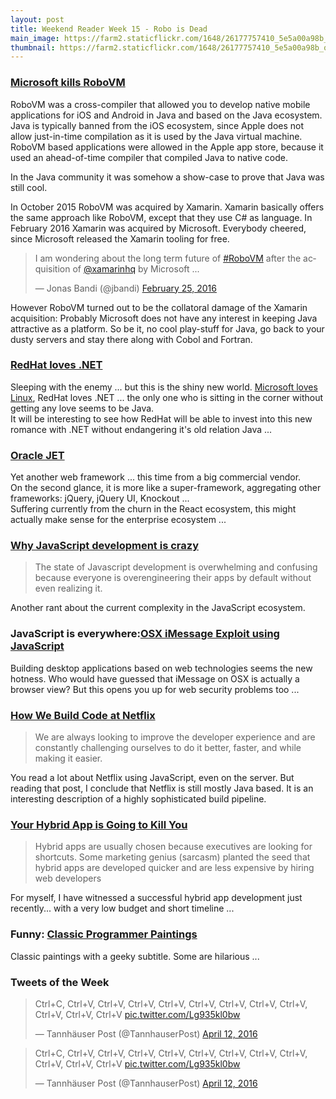 ```yaml
---
layout: post
title: Weekend Reader Week 15 - Robo is Dead
main_image: https://farm2.staticflickr.com/1648/26177757410_5e5a00a98b_b.jpg
thumbnail: https://farm2.staticflickr.com/1648/26177757410_5e5a00a98b_q.jpg
---
```



### [Microsoft kills RoboVM](https://robovm.com/robovm-winding-down/)

RoboVM was a cross-compiler that allowed you to develop native mobile applications for iOS and Android in Java and based on the Java ecosystem. Java is typically banned from the iOS ecosystem, since Apple does not allow just-in-time compilation as it is used by the Java virtual machine. RoboVM based applications were allowed in the Apple app store, because it used an ahead-of-time compiler that compiled Java to native code.  

In the Java community it was somehow a show-case to prove that Java was still cool.

In October 2015 RoboVM was acquired by Xamarin. Xamarin basically offers the same approach like RoboVM, except that they use C# as language. In February 2016 Xamarin was acquired by Microsoft. Everybody cheered, since Microsoft released the Xamarin tooling for free.

<blockquote class="twitter-tweet" data-lang="en"><p lang="en" dir="ltr">I am wondering about the long term future of <a href="https://twitter.com/hashtag/RoboVM?src=hash">#RoboVM</a> after the acquisition of <a href="https://twitter.com/xamarinhq">@xamarinhq</a> by Microsoft ...</p>&mdash; Jonas Bandi (@jbandi) <a href="https://twitter.com/jbandi/status/702802337232982017">February 25, 2016</a></blockquote>

However RoboVM turned out to be the collatoral damage of the Xamarin acquisition: Probably Microsoft does not have any interest in keeping Java attractive as a platform. So be it, no cool play-stuff for Java, go back to your dusty servers and stay there along with Cobol and Fortran.


### [RedHat loves .NET](http://redhatloves.net)
Sleeping with the enemy ... but this is the shiny new world. [Microsoft loves Linux](https://blogs.technet.microsoft.com/windowsserver/2015/05/06/microsoft-loves-linux/), RedHat loves .NET ... the only one who is sitting in the corner without getting any love seems to be Java.  
It will be interesting to see how RedHat will be able to invest into this new romance with .NET without endangering it's old relation Java ...


### [Oracle JET](http://www.oracle.com/webfolder/technetwork/jet/index.html)
Yet another web framework ... this time from a big commercial vendor.  
On the second glance, it is more like a super-framework, aggregating other frameworks: jQuery, jQuery UI, Knockout ...  
Suffering currently from the churn in the React ecosystem, this might actually make sense for the enterprise ecosystem ...


### [Why JavaScript development is crazy](http://www.planningforaliens.com/blog/2016/04/11/why-js-development-is-crazy/)

>The state of Javascript development is overwhelming and confusing because everyone is overengineering their apps by default without even realizing it.

Another rant about the current complexity in the JavaScript ecosystem.


### JavaScript is everywhere:[OSX iMessage Exploit using JavaScript](http://www.bishopfox.com/blog/2016/04/if-you-cant-break-crypto-break-the-client-recovery-of-plaintext-imessage-data/)
Building desktop applications based on web technologies seems the new hotness. Who would have guessed that iMessage on OSX is actually a browser view? But this opens you up for web security problems too ...


### [How We Build Code at Netflix](http://techblog.netflix.com/2016/03/how-we-build-code-at-netflix.html)

>We are always looking to improve the developer experience and are constantly challenging ourselves to do it better, faster, and while making it easier.

You read a lot about Netflix using JavaScript, even on the server. But reading that post, I conclude that Netflix is still mostly Java based. It is an interesting description of a highly sophisticated build pipeline.


### [Your Hybrid App is Going to Kill You](https://medium.com/teach-code/your-hybrid-app-is-going-to-kill-you-416041d27eac#.iu9z7s6fj)
>Hybrid apps are usually chosen because executives are looking for shortcuts. Some marketing genius (sarcasm) planted the seed that hybrid apps are developed quicker and are less expensive by hiring web developers

For myself, I have witnessed a successful hybrid app development just recently... with a very low budget and short timeline ...


### Funny: [Classic Programmer Paintings](http://classicprogrammerpaintings.tumblr.com/)

Classic paintings with a geeky subtitle. Some are hilarious ...



### Tweets of the Week

<blockquote class="twitter-tweet" data-lang="en"><p lang="sl" dir="ltr">Ctrl+C, Ctrl+V, Ctrl+V, Ctrl+V, Ctrl+V, Ctrl+V, Ctrl+V, Ctrl+V, Ctrl+V, Ctrl+V, Ctrl+V, Ctrl+V <a href="https://t.co/Lg935kl0bw">pic.twitter.com/Lg935kl0bw</a></p>&mdash; Tannhäuser Post (@TannhauserPost) <a href="https://twitter.com/TannhauserPost/status/719824910156173313">April 12, 2016</a></blockquote>

<blockquote class="twitter-tweet" data-lang="en"><p lang="sl" dir="ltr">Ctrl+C, Ctrl+V, Ctrl+V, Ctrl+V, Ctrl+V, Ctrl+V, Ctrl+V, Ctrl+V, Ctrl+V, Ctrl+V, Ctrl+V, Ctrl+V <a href="https://t.co/Lg935kl0bw">pic.twitter.com/Lg935kl0bw</a></p>&mdash; Tannhäuser Post (@TannhauserPost) <a href="https://twitter.com/TannhauserPost/status/719824910156173313">April 12, 2016</a></blockquote>
